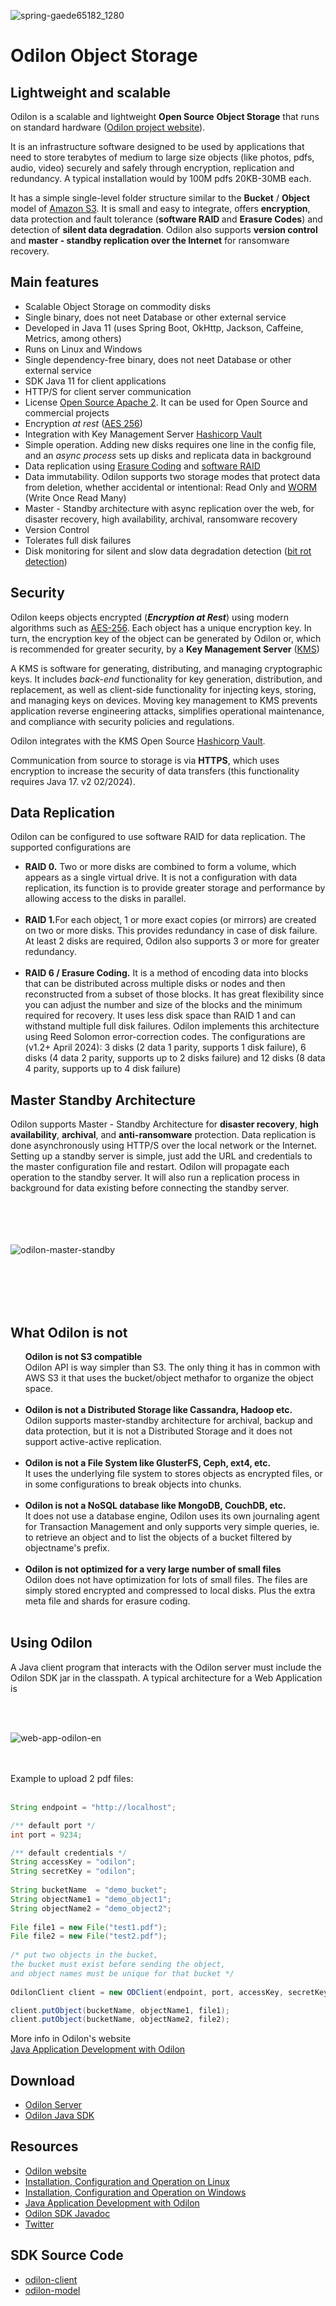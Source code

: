![spring-gaede65182_1280](https://github.com/atolomei/odilon-server/assets/29349757/f1c6f491-9d1f-4e4d-af87-f7e57713542a)
<h1>Odilon Object Storage</h2>

<h2>Lightweight and scalable</h2>
<p>Odilon is a scalable and lightweight <b>Open Source</b> <b>Object Storage</b> that runs on standard hardware (<a href="https://odilon.io" target="_blank">Odilon project website</a>).</p>
<p>It is an infrastructure software designed to be used by applications that need to store terabytes of medium to large size objects (like photos, pdfs, audio, video) securely and safely through encryption, replication and redundancy. A typical installation would by 100M pdfs 20KB-30MB each.</p>
<p>It has a simple single-level folder structure similar to the <b>Bucket</b> / <b>Object</b> model of <a href="https://aws.amazon.com/s3 /" target="_blank">Amazon S3</a>. It is small and easy to integrate, offers <b>encryption</b>, data protection and fault tolerance (<b>software RAID </b> and <b>Erasure Codes</b>) and detection of <b>silent data degradation</b>. Odilon also supports <b>version control</b> and <b>master - standby replication over the Internet</b> for ransomware recovery.</p>
</p>

<h2>Main features</h2>
				<p>
				<ul>
				<li> Scalable Object Storage on commodity disks</li>
				<li>Single binary, does not neet Database or other external service</li>
				<li> Developed in Java 11 (uses Spring Boot, OkHttp, Jackson, Caffeine, Metrics, among others) </li>
				<li> Runs on Linux and Windows</li>				
				<li>Single dependency-free binary, does not neet Database or other external service</li>
				<li> SDK Java 11 for client applications</li >
				<li> HTTP/S for client server communication</li>
				<li>License <a href="https://www.apache.org/licenses/LICENSE-2.0" target="_blank">Open Source Apache 2</a>. It can be used for Open Source and commercial projects </li>
				<li>Encryption <i>at rest</i> (<a href="https://es.wikipedia.org/wiki/Advanced_Encryption_Standard" target="_blank">AES 256</a>) </li>
				<li>Integration with Key Management Server <a href="https://www.vaultproject.io/" target="_blank">Hashicorp Vault</a> </li>
				<li>Simple operation. Adding new disks requires one line in the config file, and an <i>async process</i> sets up disks and replicata data in background</li>
				<li>Data replication using <a href="https://en.wikipedia.org/wiki/Erasure_code" target="_blank">Erasure Coding</a> and <a href="https://en.wikipedia.org/wiki/RAID" target="_blank">software RAID</a></li>
				<li>Data immutability. Odilon supports two storage modes that protect data from deletion, whether accidental or intentional: Read Only and <a href="https://en.wikipedia.org/wiki/Write_once_read_many" target="_blank">WORM</a> (Write Once Read Many)
				<li>Master - Standby architecture with async replication over the web, for disaster recovery, high availability, archival, ransomware recovery</li>
				<li>Version Control</b></li>
				<li>Tolerates full disk failures</li>
				<li>Disk monitoring for silent and slow data degradation detection (<a href="https://en.wikipedia.org/wiki/Data_degradation" target="_blank" >bit rot detection</a>)</li>
				</ul>
				</p>

<h2>Security</h2>
<p>Odilon keeps objects encrypted (<i><b>Encryption at Rest</b></i>) using modern algorithms such as <a href="https://es.wikipedia.org/wiki/Advanced_Encryption_Standard" target="_blank">AES-256</a>. Each object has a unique encryption key. In turn, the encryption key of the object can be generated by Odilon or, which is recommended for greater security, by a <b>Key Management Server</b> (<a href="https://en.wikipedia.org/wiki/Key_management" target="_blank ">KMS</a>)</p>
<p>A KMS is software for generating, distributing, and managing cryptographic keys. It includes <i>back-end</i> functionality for key generation, distribution, and replacement, as well as client-side functionality for injecting keys, storing, and managing keys on devices. Moving key management to KMS prevents application reverse engineering attacks, simplifies operational maintenance, and compliance with security policies and regulations.</p>
<p>Odilon integrates with the KMS Open Source <a href="https://www.vaultproject.io/" target="_blank">Hashicorp Vault</a>.</p>
<p>Communication from source to storage is via <b>HTTPS</b>, which uses encryption to increase the security of data transfers (this functionality requires Java 17. v2 02/2024).</p>
 
<h2>Data Replication</h2>
<p>Odilon can be configured to use software RAID for data replication. The supported configurations are</p>
<p>
<ul>
<li><b>RAID 0.</b> Two or more disks are combined to form a volume, which appears as a single virtual drive.
It is not a configuration with data replication, its function is to provide greater storage and performance by allowing access to the disks in parallel.<br/><br/>
</li>
<li><b>RAID 1.</b>For each object, 1 or more exact copies (or mirrors) are created on two or more disks. This provides redundancy in case of disk failure. At least 2 disks are required, Odilon also supports 3 or more for greater redundancy.<br/><br/>
</li>
<li><b>RAID 6 / Erasure Coding.</b>
It is a method of encoding data into blocks that can be distributed across multiple disks or nodes and then reconstructed from a subset of those blocks. It has great flexibility since you can adjust the number and size of the blocks and the minimum required for recovery. It uses less disk space than RAID 1 and can withstand multiple full disk failures. Odilon implements this architecture using Reed Solomon error-correction codes. The configurations are (v1.2+ April 2024): 3 disks (2 data 1 parity, supports 1 disk failure), 6 disks (4 data 2 parity, supports up to 2 disks failure) and 12 disks (8 data 4 parity, supports up to 4 disk failure)</li>
</ul>
</p>

<h2>Master Standby Architecture</h2>
<p>Odilon supports Master - Standby Architecture for <b>disaster recovery</b>, <b>high availability</b>, <b>archival</b>, and <b>anti-ransomware</b> protection. Data replication is done asynchronously using HTTP/S over the local network or the Internet. Setting up a standby server is simple, just add the URL and credentials to the master configuration file and restart. 
Odilon will propagate each operation to the standby server. It will also run a replication process in background for data existing before connecting the standby server. 
<br/>
<br/>
<br/>
<br/>
​</p>


![odilon-master-standby](https://github.com/atolomei/odilon-server/assets/29349757/913f7b54-1acf-46a2-97c6-3bd42190b9af)


<br/>
<br/>
<br/>
<br/>
<h2>What Odilon is not</h2>
<p>
<ul class="group-list>
<li class="list-item"><b>Odilon is not S3 compatible</b><br/>
Odilon API is way simpler than S3. The only thing it has in common with AWS S3 it that uses the bucket/object methafor to organize the object space.
<br/>
<br/>
</li>
<li class="list-item"><b>Odilon is not a Distributed Storage like Cassandra, Hadoop etc.</b><br/>
Odilon supports master-standby architecture for archival, backup and data protection, 
but it is not a Distributed Storage and it does not support active-active replication.
<br/>
<br/>
</li>
<li class="list-item"><b>Odilon is not a File System like GlusterFS, Ceph, ext4, etc.</b><br/>
It uses the underlying file system to stores objects as encrypted files, or in some configurations to break objects into chunks.
<br/>
<br/>
</li>
<li class="list-item"><b>Odilon is not a NoSQL database like MongoDB, CouchDB, etc.</b><br/> 
It does not use a database engine, 
Odilon uses its own journaling agent for Transaction Management 
and only supports very simple queries, ie. to retrieve an object and to list the objects of a bucket filtered by objectname's prefix.
<br/>
<br/>
<li class="list-item"><b>Odilon is not optimized for a very large number of small files</b></b><br/>  
Odilon does not have optimization for lots of small files. 
The files are simply stored encrypted and compressed to local disks. 
Plus the extra meta file and shards for erasure coding.
<br/>
<br/>
</li>
</ul>


<h2>Using Odilon</h2>
<p>
A Java client program that interacts with the Odilon server must include the Odilon SDK jar in the classpath.
A typical architecture for a Web Application is</p> 

<br/>
<br/>

![web-app-odilon-en](https://github.com/atolomei/odilon-server/assets/29349757/115e1cc0-223d-4f92-a121-e3f9ad3a1418)

<br/>
<br/>
Example to upload 2 pdf files:
<br/>
<br/>

```java
String endpoint = "http://localhost"; 

/** default port */
int port = 9234; 

/** default credentials */
String accessKey = "odilon";
String secretKey = "odilon";
			
String bucketName  = "demo_bucket";
String objectName1 = "demo_object1";
String objectName2 = "demo_object2";
			
File file1 = new File("test1.pdf");
File file2 = new File("test2.pdf");
			
/* put two objects in the bucket,
the bucket must exist before sending the object,
and object names must be unique for that bucket */
			
OdilonClient client = new ODClient(endpoint, port, accessKey, secretKey);

client.putObject(bucketName, objectName1, file1);
client.putObject(bucketName, objectName2, file2);
```
<p>
More info in Odilon's website <br/>
<a href="https://odilon.io/development.html" target="_blank">Java Application Development with Odilon</a>
</p>

<h2>Download</h2>
<p>
<ul>
<li><a href="https://odilon.io#download" target="_blank">Odilon Server</a></li>	
<li><a href="https://odilon.io#download" target="_blank">Odilon Java SDK</a></li>	
</ul>
</p>

<h2>Resources</h2>
<p>
<ul>
<li><a href="https://odilon.io" target="_blank">Odilon website</a></li>	
<li><a href="https://odilon.io/configuration-linux.html" target="_blank">Installation, Configuration and Operation on Linux</a></li>	
<li><a href="https://odilon.io/configuration-windows.html" target="_blank">Installation, Configuration and Operation on Windows</a></li>		
<li><a href="https://odilon.io/development.html" target="_blank">Java Application Development with Odilon</a></li>	
<li><a href="https://odilon.io/javadoc/index.html" target="_blank">Odilon SDK Javadoc</a></li>	
<li><a href="https://twitter.com/odilonSoftware" target="_blank">Twitter</a></li>
</ul>
</p>

<h2>SDK Source Code</h2>
<p>
<ul>
<li class="list-item"><a href="https://github.com/atolomei/odilon-client" target="_blank">odilon-client</a></li>
<li class="list-item"><a href="https://github.com/atolomei/odilon-model" target="_blank">odilon-model</a></li>
</ul>
</p>



